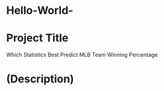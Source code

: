 # Hello-World-

# Project Title 
Which Statistics Best Predict MLB Team Winning Percentage

# (Description) 


